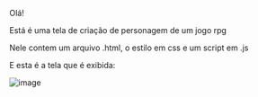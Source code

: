 Olá!

Está é uma tela de criação de personagem de um jogo rpg

Nele contem um arquivo .html, o estilo em css e um script em .js 

E esta é a tela que é exibida: 

![image](https://github.com/gabivitoriax/Criador-De-Personagem-ADS/assets/128926138/1b95b858-9135-495b-ab79-4e996cf4094f)
